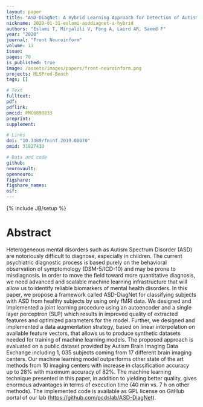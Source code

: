 ```yaml
---
layout: paper
title: "ASD-DiagNet: A Hybrid Learning Approach for Detection of Autism Spectrum Disorder Using fMRI Data"
nickname: 2020-01-31-eslami-asddiagnet-a-hybrid
authors: "Eslami T, Mirjalili V, Fong A, Laird AR, Saeed F"
year: "2020"
journal: "Front Neuroinform"
volume: 13
issue:
pages: 70
is_published: true
image: /assets/images/papers/front-neuroinform.png
projects: MLSPred-Bench
tags: []

# Text
fulltext:
pdf:
pdflink:
pmcid: PMC6890833
preprint:
supplement:

# Links
doi: "10.3389/fninf.2019.00070"
pmid: 31827430

# Data and code
github:
neurovault:
openneuro:
figshare:
figshare_names:
osf:
---
```

{% include JB/setup %}

# Abstract

Heterogeneous mental disorders such as Autism Spectrum Disorder (ASD) are notoriously difficult to diagnose, especially in children. The current psychiatric diagnostic process is based purely on the behavioral observation of symptomology (DSM-5/ICD-10) and may be prone to misdiagnosis. In order to move the field toward more quantitative diagnosis, we need advanced and scalable machine learning infrastructure that will allow us to identify reliable biomarkers of mental health disorders. In this paper, we propose a framework called ASD-DiagNet for classifying subjects with ASD from healthy subjects by using only fMRI data. We designed and implemented a joint learning procedure using an autoencoder and a single layer perceptron (SLP) which results in improved quality of extracted features and optimized parameters for the model. Further, we designed and implemented a data augmentation strategy, based on linear interpolation on available feature vectors, that allows us to produce synthetic datasets needed for training of machine learning models. The proposed approach is evaluated on a public dataset provided by Autism Brain Imaging Data Exchange including 1, 035 subjects coming from 17 different brain imaging centers. Our machine learning model outperforms other state of the art methods from 10 imaging centers with increase in classification accuracy up to 28% with maximum accuracy of 82%. The machine learning technique presented in this paper, in addition to yielding better quality, gives enormous advantages in terms of execution time (40 min vs. 7 h on other methods). The implemented code is available as GPL license on GitHub portal of our lab (https://github.com/pcdslab/ASD-DiagNet).
